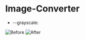 # Image-Converter
* --grayscale:

![Before](https://lh5.googleusercontent.com/IWervx3oUN-LqP-92gup5jrHjAtxGoIyyZxBp-cMihaf7baCgh3me29VusklzyYvPNFoHkl_6QJ0Qtg=w1366-h641?raw=true) 
![After](https://lh5.googleusercontent.com/1rDzKzeYaWvxaQ6MZgVm1i2couoHcLjP4txLpQ8qq0_PRw1rAryjuZmVaBBDk6e-WO7dqjzB0XMtPzw=w1366-h641?raw=true)
